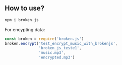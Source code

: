 ## How to use?

```bash
npm i broken.js
```
For encypting data:

```javascript
const broken = require('broken.js')
broken.encrypt('test_encrypt_music_with_brokenjs',
               'broken_js_teste1',
               'music.mp3',
               'encrypted.mp3')
```
